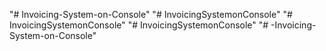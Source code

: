 "# Invoicing-System-on-Console" 
"# InvoicingSystemonConsole" 
"# InvoicingSystemonConsole" 
"# InvoicingSystemonConsole" 
"# -Invoicing-System-on-Console" 
